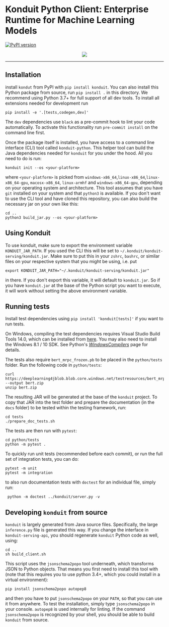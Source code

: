 # Konduit Python Client: Enterprise Runtime for Machine Learning Models

[![PyPI version](https://badge.fury.io/py/konduit.svg)](https://badge.fury.io/py/konduit)

<p align="center">
  <img src="https://s3.amazonaws.com/TWFiles/486936/companyLogo/tf_44cf7e67-0538-4a83-b686-e5145eca1c41.Konduit_teamwork.jpg">
</p>

---

## Installation

install `kondut` from PyPI with `pip install konduit`. You can also install this Python package
from source, run `pip install .` in this directory. We recommend using Python 3.7+ for full support
of all dev tools. To install all extensions needed for development run

```shell script
pip install -e '.[tests,codegen,dev]'
```

The `dev` dependencies use `black` as a pre-commit hook to lint your code automatically. To activate
this functionality run `pre-commit install` on the command line first.

Once the package itself is installed, you have access to a command line interface (CLI) tool
called `konduit-python`. This helper tool can build the Java dependencies needed for `konduit`
for you under the hood. All you need to do is run:

```shell script
konduit init --os <your-platform>
```

where `<your-platform>` is picked from `windows-x86_64`,`linux-x86_64`,`linux-x86_64-gpu`,
`macosx-x86_64`, `linux-armhf` and `windows-x86_64-gpu`, depending on your operating system
and architecture. This tool assumes that you have `git` installed on your system and that `python3` is
available. If you don't want to use the CLI tool and have cloned this repository, you can also build
the necessary jar on your own like this:

```shell script
cd ..
python3 build_jar.py --os <your-platform>
```

## Using Konduit

To use konduit, make sure to export the environment variable `KONDUIT_JAR_PATH`. If you used the CLI this
will be set to `~/.konduit/konduit-serving/konduit.jar`. Make sure to put this in your `zshrc`, `bashrc`, or
similar files on your respective system that you might be using, i.e. put

```shell script
export KONDUIT_JAR_PATH="~/.konduit/konduit-serving/konduit.jar"
```

in there. If you don't export this variable, it will default to `konduit.jar`. So if you have `konduit.jar` at the 
base of the Python script you want to execute, it will work without setting the above environment variable.

## Running tests

Install test dependencies using `pip install 'konduit[tests]'` if you want to run tests. 

On Windows, compiling the test dependencies requires Visual Studio Build Tools 14.0, which can be installed from
[here](https://visualstudio.microsoft.com/downloads/). You may also need to install the Windows 8.1 / 10 SDK.
See Python's [*WindowsCompilers*](https://wiki.python.org/moin/WindowsCompilers) page for details.

The tests also require `bert_mrpc_frozen.pb` to be placed in the `python/tests` folder. Run the following
code in `python/tests`: 

```shell script
curl https://deeplearning4jblob.blob.core.windows.net/testresources/bert_mrpc_frozen_v1.zip --output bert.zip
unzip bert.zip 
```

The resulting JAR will be generated at the base of the `konduit` project. To copy that JAR into the test folder
and prepare the documentation (in the `docs` folder) to be tested within the testing framework, run:

```shell script
cd tests
./prepare_doc_tests.sh
```

The tests are then run with `pytest`:

```shell script
cd python/tests
python -m pytest .
```

To quickly run unit tests (recommended before each commit), or run the full set of integration tests, you can do:

```shell script
pytest -m unit
pytest -m integration
```

to also run documentation tests with `doctest` for an individual file, simply run:

```shell script
 python -m doctest ../konduit/server.py -v
```

## Developing `konduit` from source

`konduit` is largely generated from Java source files. Specifically, the large `inference.py` file is generated
this way. If you change the interface in `konduit-serving-api`, you should regenerate `konduit` Python code as well,
using:

```shell script
cd ..
sh build_client.sh
```

This script uses the `jsonschema2popo` tool underneath, which transforms JSON to Python objects.
That means you first need to install this tool with (note that this requires you to use python 3.4+,
which you could install in a virtual environment):

```shell script
pip install jsonschema2popo autopep8
```

and then you have to put `jsonschema2popo` on your `PATH`, so that you can use it from anywhere. To test
the installation, simply type `jsonschema2popo` in your console. `autopep8` is used internally for linting.
If the command `jsonschema2popo` is recognized by your shell, you should be able to build `konduit` from source.

